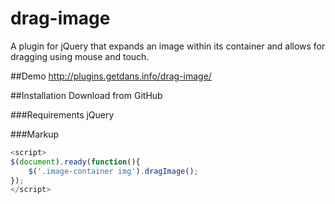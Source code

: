 # drag-image
A plugin for jQuery that expands an image within its container and allows for dragging using mouse and touch.

##Demo
http://plugins.getdans.info/drag-image/

##Installation
Download from GitHub

###Requirements
jQuery

###Markup
``` javascript
<script>
$(document).ready(function(){
    $('.image-container img').dragImage();
});
</script>
```
